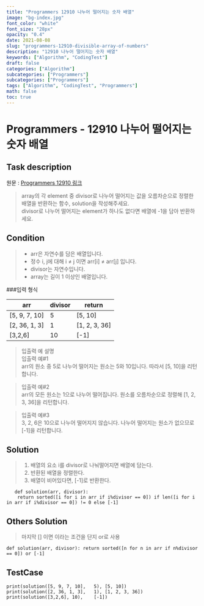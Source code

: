 ```yaml
---
title: "Programmers 12910 나누어 떨어지는 숫자 배열"
image: "bg-index.jpg"
font_color: "white"
font_size: "28px"
opacity: "0.4"
date: 2021-08-08
slug: "programmers-12910-divisible-array-of-numbers"
description: "12910 나누어 떨어지는 숫자 배열"
keywords: ["Algorithm", "CodingTest"]
draft: false
categories: ["Algorithm"]
subcategories: ["Programmers"]
subcategories: ["Programmers"]
tags: ["Algorithm", "CodingTest", "Programmers"]
math: false
toc: true
---
```


# Programmers - 12910 나누어 떨어지는 숫자 배열

## Task description

원문 : <a href="https://programmers.co.kr/learn/courses/30/lessons/12910">Programmers 12910 링크</a>

>array의 각 element 중 divisor로 나누어 떨어지는 값을 오름차순으로 정렬한 배열을 반환하는 함수, solution을 작성해주세요.<br>
divisor로 나누어 떨어지는 element가 하나도 없다면 배열에 -1을 담아 반환하세요.



## Condition
>- arr은 자연수를 담은 배열입니다.
>- 정수 i, j에 대해 i ≠ j 이면 arr[i] ≠ arr[j] 입니다.
>- divisor는 자연수입니다.
>- array는 길이 1 이상인 배열입니다.

###입력 형식

arr	|divisor|	return
---|---|---
[5, 9, 7, 10] |	5|	[5, 10]
[2, 36, 1, 3] |	1|	[1, 2, 3, 36]
[3,2,6]	| 10|	[-1]

>입출력 예 설명<br>
입출력 예#1 <br>
arr의 원소 중 5로 나누어 떨어지는 원소는 5와 10입니다. 따라서 [5, 10]을 리턴합니다.

>입출력 예#2<br>
arr의 모든 원소는 1으로 나누어 떨어집니다. 원소를 오름차순으로 정렬해 [1, 2, 3, 36]을 리턴합니다.

>입출력 예#3<br>
3, 2, 6은 10으로 나누어 떨어지지 않습니다. 나누어 떨어지는 원소가 없으므로 [-1]을 리턴합니다.

## Solution 
> 1. 배열의 요소 i를 divisor로 나눠떨어지면 배열에 담는다.
> 2. 반환된 배열을 정렬한다.
> 3. 배열이 비어있다면, [-1]로 반환한다.


```
   def solution(arr, divisor):
    return sorted([i for i in arr if i%divisor == 0]) if len([i for i in arr if i%divisor == 0]) != 0 else [-1]

```

## Others Solution 
>마지막 [] 이면 이라는 조건을 단지 or로 사용

```
def solution(arr, divisor): return sorted([n for n in arr if n%divisor == 0]) or [-1]

```

## TestCase
```
print(solution([5, 9, 7, 10],	5),	[5, 10])
print(solution([2, 36, 1, 3],	1),	[1, 2, 3, 36])
print(solution([3,2,6],	10),	[-1])

```
